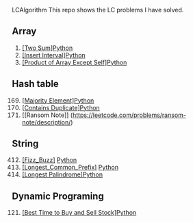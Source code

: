  LCAlgorithm
This repo shows the LC problems I have solved.

## Array
1.  [[Two Sum]](https://leetcode.com/problems/two-sum/description/)[Python]()
57. [[Insert Interval]](https://leetcode.com/problems/insert-interval/description/)[Python]()
238. [[Product of Array Except Self]](https://leetcode.com/problems/product-of-array-except-self/description/)[Python]()

## Hash table
169. [[Majority Element]](https://leetcode.com/problems/majority-element/description/)[Python]()
217. [[Contains Duplicate]](https://leetcode.com/problems/contains-duplicate/description/)[Python]()
383. [[Ransom Note]] (https://leetcode.com/problems/ransom-note/description/)

## String
412. [[Fizz_Buzz]](https://leetcode.com/problems/fizz-buzz/description/) [Python]()
14.  [[Longest_Common_Prefix]](https://leetcode.com/problems/longest-common-prefix/description/) [Python]()
409. [[Longest Palindrome]](https://leetcode.com/problems/longest-palindrome/description/)[Python]()

## Dynamic Programing
121. [[Best Time to Buy and Sell Stock]](https://leetcode.com/problems/best-time-to-buy-and-sell-stock/description/)[Python]()
